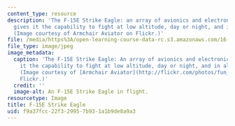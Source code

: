 ```yaml
---
content_type: resource
description: 'The F-15E Strike Eagle: an array of avionics and electronics systems
  gives it the capability to fight at low altitude, day or night, and in all weather.
  (Image courtesy of Armchair Aviator on Flickr.)'
file: /media/https%3A/open-learning-course-data-rc.s3.amazonaws.com/16-682-prototyping-avionics-spring-2006/f9a37fcc22f329957b931a1b9de8a9a3_16-682s06.jpg
file_type: image/jpeg
image_metadata:
  caption: 'The F-15E Strike Eagle: An array of avionics and electronics systems gives
    it the capability to fight at low altitude, day or night, and in all weather.
    (Image courtesy of [Armchair Aviator](http://flickr.com/photos/fun_flying/) on
    Flickr.)'
  credit: ''
  image-alt: An F-15E Strike Eagle in flight.
resourcetype: Image
title: F-15E Strike Eagle
uid: f9a37fcc-22f3-2995-7b93-1a1b9de8a9a3
---
```

